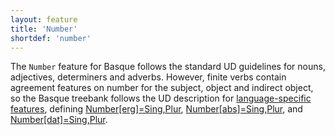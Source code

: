```yaml
---
layout: feature
title: 'Number'
shortdef: 'number'
---
```


The `Number` feature for Basque follows the standard UD guidelines for nouns, adjectives, determiners and adverbs. However, finite verbs contain agreement features on number for the subject, object and indirect object, so the Basque treebank follows the UD description for <a href="http://universaldependencies.org/ext-feat-index.html"> language-specific features</a>, defining <a href="http://universaldependencies.org/u/ext-feat/AbsErgDatNumber.html">Number[erg]=Sing,Plur</a>, <a href="http://universaldependencies.org/u/ext-feat/AbsErgDatNumber.html">Number[abs]=Sing,Plur</a>, and <a href="http://universaldependencies.org/u/ext-feat/AbsErgDatNumber.html">Number[dat]=Sing,Plur</a>.
<!-- Interlanguage links updated Út zář 29 18:40:56 CEST 2020 -->
